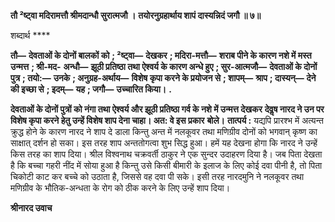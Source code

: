 **तौ ²ष्ट्वा मदिरामत्तौ श्रीमदान्धौ सुरात्मजौ ।** **तयोरनुग्रहार्थाय शापं दास्यन्निदं जगौ ॥ ७॥** 

शब्दार्थ **** 

**तौ—** **देवताओं के दोनों बालकों को** **; ²ष्ट्वा—** **देखकर** **; मदिरा-मत्तौ—** **शराब पीने के कारण नशे में मस्त उन्मत्त** **; श्री-मद-** **अन्धौ—** **झूठी प्रतिष्ठा तथा ऐश्वर्य के कारण अन्धे हुए** **; सुर-आत्मजौ—** **देवताओं के दोनों पुत्र** **; तयो:—** **उनके** **; अनुग्रह-अर्थाय—** **विशेष कृपा करने के प्रयोजन से** **; शापम्—** **श्राप** **; दास्यन्—** **देने की इच्छा से** **; इदम्—** **यह** **; जगौ—** **उच्चारित किया।** **.** 

**देवताओं के दोनों पुत्रों को नंगा तथा ऐश्वर्य और झूठी प्रतिष्ठा गर्व के नशे में उन्मत्त देखकर** **देवॢष नारद ने उन पर विशेष कृपा करने हेतु उन्हें विशेष शाप देना चाहा। अत: वे इस प्रकार** **बोले।** **तात्पर्य :** यद्यपि प्रारश्भ में अत्यन्त क्रुद्ध होने के कारण नारद ने शाप दे डाला किन्तु अन्त में नलकूवर तथा मणिग्रीव दोनों को भगवान् कृष्ण का साक्षात् दर्शन हो सका। इस तरह शाप अन्ततोगत्वा शुभ सिद्ध हुआ। हमें यह देखना होगा कि नारद ने उन्हें किस तरह का शाप दिया। श्रील विश्वनाथ चक्रवर्ती ठाकुर ने एक सुन्दर उदाहरण दिया है। जब पिता देखता है कि बच्चा गहरी नींद में सोया हुआ है किन्तु उसे किसी बीमारी के इलाज के लिए कोई दवा पीनी है, तो पिता चिकोटी काट कर बच्चे को उठाता है, जिससे वह दवा पी सके। इसी तरह नारदमुनि ने नलकूवर तथा मणिग्रीव के भौतिक-अन्धता के रोग को ठीक करने के लिए उन्हें शाप दिया।  

**श्रीनारद उवाच** 